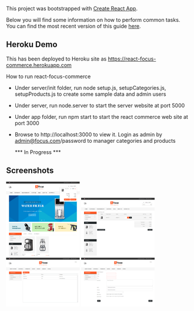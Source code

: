 This project was bootstrapped with [Create React App](https://github.com/facebookincubator/create-react-app).

Below you will find some information on how to perform common tasks.<br>
You can find the most recent version of this guide [here](https://github.com/facebookincubator/create-react-app/blob/master/packages/react-scripts/template/README.md).

## Heroku Demo
This has been deployed to Heroku site as
https://react-focus-commerce.herokuapp.com

How to run react-focus-commerce

- Under server/init folder, run
node setup.js, setupCategories.js, setupProducts.js to create some sample data and admin users

- Under server, run node.server to start the server website at port 5000

- Under app folder, run npm start to start the react commerce web site at port 3000

- Browse to http://localhost:3000 to view it.
  Login as admin by admin@focus.com/password to manager categories and products

  *** In Progress ***

## Screenshots

<img src="https://github.com/xinzhang/react-focus-commerce/blob/master//screenshots/home-1489717235747.png" alt="homepage" style="width: 200px;"/>
<img src="https://github.com/xinzhang/react-focus-commerce/blob/master//screenshots/products-cart-1489717372990.png" alt="shopping cart" style="width: 200px;"/>
<img src="https://github.com/xinzhang/react-focus-commerce/blob/master//screenshots/admin-products-1489717410219.png" alt="admin products" style="width: 200px;"/>
<img src="https://github.com/xinzhang/react-focus-commerce/blob/master//screenshots/admin-newproduct-1489717420922.png" alt="admin new" style="width: 200px;"/>
